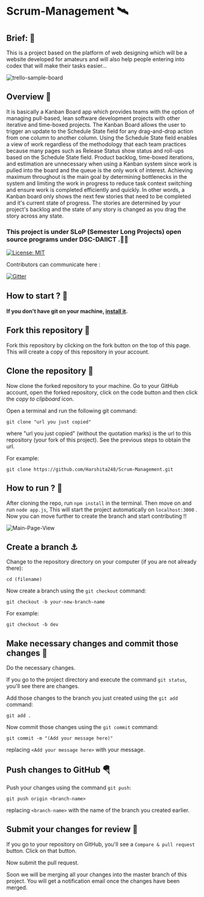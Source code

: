 
 # Scrum-Management 🛰
 ## Brief: 🎏
This is a project based on the platform of web designing which will be a website developed for amateurs and will also help people entering into codex that will make their tasks easier...

![trello-sample-board](https://user-images.githubusercontent.com/46245859/66678707-1d233780-ec8a-11e9-9324-a63aadb3a6b0.jpg)


 ## Overview 🎃

It is basically a Kanban Board app which provides teams with the option of managing pull-based, lean software development projects with other iterative and time-boxed projects. 
The Kanban Board allows the user to trigger an update to the Schedule State field for any drag-and-drop action from one column to another column. 
Using the Schedule State field enables a view of work regardless of the methodology that each team practices because many pages such as Release Status show status and roll-ups based on the Schedule State field.
Product backlog, time-boxed iterations, and estimation are unnecessary when using a Kanban system since work is pulled into the board and the queue is the only work of interest. 
Achieving maximum throughout is the main goal by determining bottlenecks in the system and limiting the work in progress to reduce task context switching and ensure work is completed efficiently and quickly.
In other words, a Kanban board only shows the next few stories that need to be completed and it's current state of progress. 
The stories are determined by your project's backlog and the state of any story is changed as you drag the story across any state.


 ### This project is under SLoP (Semester Long Projects) open source programs under DSC-DAIICT .🎉🎊

[![License: MIT](https://img.shields.io/badge/License-MIT-green.svg)](https://opensource.org/licenses/MIT)

Contributors can communicate here :

[![Gitter](https://badges.gitter.im/Scrum-Management/SLoP.svg)](https://gitter.im/Scrum-Management/SLoP?utm_source=badge&utm_medium=badge&utm_campaign=pr-badge)


 ## How to start ? 🎪


#### If you don't have git on your machine, [install it](https://help.github.com/articles/set-up-git/).

## Fork this repository 🚀

Fork this repository by clicking on the fork button on the top of this page.
This will create a copy of this repository in your account.

## Clone the repository 🏁

Now clone the forked repository to your machine. Go to your GitHub account, open the forked repository, click on the code button and then click the _copy to clipboard_ icon.

Open a terminal and run the following git command:

```
git clone "url you just copied"
```

where "url you just copied" (without the quotation marks) is the url to this repository (your fork of this project). See the previous steps to obtain the url.


For example:

```
git clone https://github.com/Harshita248/Scrum-Management.git
```

## How to run ? 🛴

After cloning the repo, run `npm install` in the terminal. 
Then move on and run `node app.js`,
This will start the project automatically on `localhost:3000` .
Now you can move further to create the branch and start contributing !!

![Main-Page-View](https://github.com/Harshita248/Scrum-Management/blob/master/Scrum_ss.png)


## Create a branch ⚓

Change to the repository directory on your computer (if you are not already there):

```
cd (filename)
```

Now create a branch using the `git checkout` command:

```
git checkout -b your-new-branch-name
```

For example:

```
git checkout -b dev
```

## Make necessary changes and commit those changes 🚏

Do the necessary changes.

If you go to the project directory and execute the command `git status`, you'll see there are changes.

Add those changes to the branch you just created using the `git add` command:

```
git add .
```

Now commit those changes using the `git commit` command:

```
git commit -m "(Add your message here)"
```

replacing `<Add your message here>` with your message.

## Push changes to GitHub 🪂

Push your changes using the command `git push`:

```
git push origin <branch-name>
```

replacing `<branch-name>` with the name of the branch you created earlier.

## Submit your changes for review 🚩

If you go to your repository on GitHub, you'll see a `Compare & pull request` button. Click on that button.

Now submit the pull request.

Soon we will be merging all your changes into the master branch of this project. You will get a notification email once the changes have been merged.

